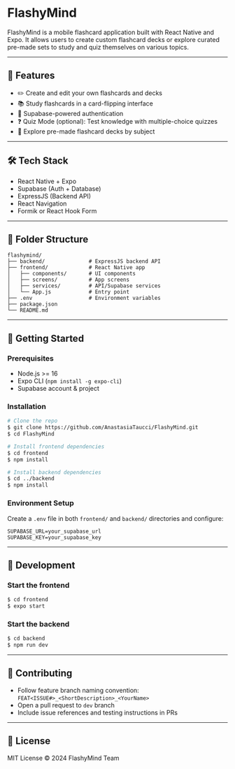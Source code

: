 # FlashyMind

FlashyMind is a mobile flashcard application built with React Native and Expo. It allows users to create custom flashcard decks or explore curated pre-made sets to study and quiz themselves on various topics.

---

## 📱 Features

* ✏️ Create and edit your own flashcards and decks
* 📚 Study flashcards in a card-flipping interface
* 🔐 Supabase-powered authentication
* ❓ Quiz Mode (optional): Test knowledge with multiple-choice quizzes
* 🏰 Explore pre-made flashcard decks by subject

---

## 🛠️ Tech Stack

* React Native + Expo
* Supabase (Auth + Database)
* ExpressJS (Backend API)
* React Navigation
* Formik or React Hook Form

---

## 🧱 Folder Structure

```
flashymind/
├── backend/              # ExpressJS backend API
├── frontend/             # React Native app
│   ├── components/       # UI components
│   ├── screens/          # App screens
│   ├── services/         # API/Supabase services
│   └── App.js            # Entry point
├── .env                  # Environment variables
├── package.json
└── README.md
```

---

## 🚀 Getting Started

### Prerequisites

* Node.js >= 16
* Expo CLI (`npm install -g expo-cli`)
* Supabase account & project

### Installation

```bash
# Clone the repo
$ git clone https://github.com/AnastasiaTaucci/FlashyMind.git
$ cd FlashyMind

# Install frontend dependencies
$ cd frontend
$ npm install

# Install backend dependencies
$ cd ../backend
$ npm install
```

### Environment Setup

Create a `.env` file in both `frontend/` and `backend/` directories and configure:

```
SUPABASE_URL=your_supabase_url
SUPABASE_KEY=your_supabase_key
```

---

## 🔧 Development

### Start the frontend

```bash
$ cd frontend
$ expo start
```

### Start the backend

```bash
$ cd backend
$ npm run dev
```

---

## 👥 Contributing

* Follow feature branch naming convention: `FEAT<ISSUE#>_<ShortDescription>_<YourName>`
* Open a pull request to `dev` branch
* Include issue references and testing instructions in PRs

---

## 📄 License

MIT License © 2024 FlashyMind Team
